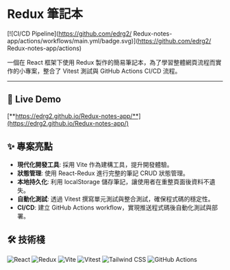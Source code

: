 # Redux 筆記本

[![CI/CD Pipeline](https://github.com/edrg2/
Redux-notes-app/actions/workflows/main.yml/badge.svg)](https://github.com/edrg2/
Redux-notes-app/actions)

一個在 React 框架下使用 Redux 製作的簡易筆記本，為了學習整體網頁流程而實作的小專案，整合了 Vitest 測試與 GitHub Actions CI/CD 流程。

---

## 🚀 Live Demo

[**https://edrg2.github.io/Redux-notes-app/**](https://edrg2.github.io/Redux-notes-app/)

## ✨ 專案亮點

- **現代化開發工具**: 採用 Vite 作為建構工具，提升開發體驗。
- **狀態管理**: 使用 React-Redux 進行完整的筆記 CRUD 狀態管理。
- **本地持久化**: 利用 localStorage 儲存筆記，讓使用者在重整頁面後資料不遺失。
- **自動化測試**: 透過 Vitest 撰寫單元測試與整合測試，確保程式碼的穩定性。
- **CI/CD**: 建立 GitHub Actions workflow，實現推送程式碼後自動化測試與部署。

## 🛠️ 技術棧

<p align="left">
  <img src="https://img.shields.io/badge/React-61DAFB?style=for-the-badge&logo=react&logoColor=black" alt="React">
  <img src="https://img.shields.io/badge/Redux-764ABC?style=for-the-badge&logo=redux&logoColor=white" alt="Redux">
  <img src="https://img.shields.io/badge/Vite-646CFF?style=for-the-badge&logo=vite&logoColor=white" alt="Vite">
  <img src="https://img.shields.io/badge/Vitest-6E9F18?style=for-the-badge&logo=vitest&logoColor=white" alt="Vitest">
  <img src="https://img.shields.io/badge/Tailwind_CSS-06B6D4?style=for-the-badge&logo=tailwindcss&logoColor=white" alt="Tailwind CSS">
  <img src="https://img.shields.io/badge/GitHub_Actions-2088FF?style=for-the-badge&logo=github-actions&logoColor=white" alt="GitHub Actions">
</p>
